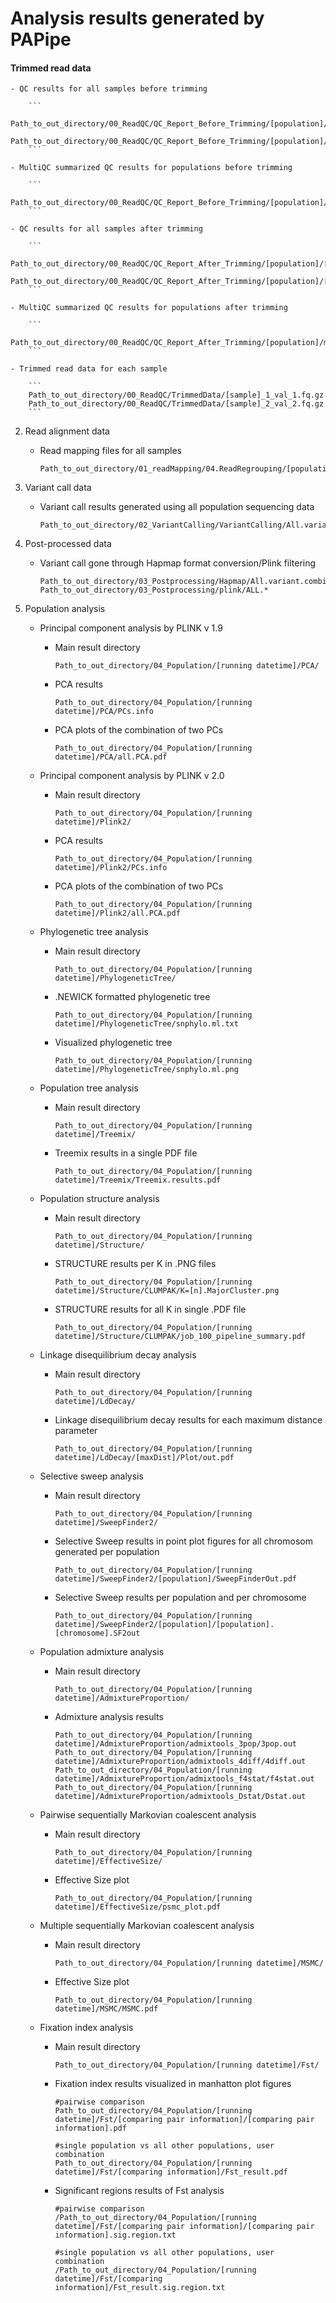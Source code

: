 # Analysis results generated by PAPipe

#### Trimmed read data

    - QC results for all samples before trimming
        
        ```
        Path_to_out_directory/00_ReadQC/QC_Report_Before_Trimming/[population]/[sample]_1_fastqc.html
        Path_to_out_directory/00_ReadQC/QC_Report_Before_Trimming/[population]/[sample]_2_fastqc.html
        ```

    - MultiQC summarized QC results for populations before trimming
        
        ```
        Path_to_out_directory/00_ReadQC/QC_Report_Before_Trimming/[population]/multiqc_report.html
        ```
        
    - QC results for all samples after trimming
        
        ```
        Path_to_out_directory/00_ReadQC/QC_Report_After_Trimming/[population]/[sample]_1_fastqc.html
        Path_to_out_directory/00_ReadQC/QC_Report_After_Trimming/[population]/[sample]_2_fastqc.html
        ```

    - MultiQC summarized QC results for populations after trimming
        
        ```
        Path_to_out_directory/00_ReadQC/QC_Report_After_Trimming/[population]/multiqc_report.html
        ```

    - Trimmed read data for each sample
        
        ```
        Path_to_out_directory/00_ReadQC/TrimmedData/[sample]_1_val_1.fq.gz
        Path_to_out_directory/00_ReadQC/TrimmedData/[sample]_2_val_2.fq.gz
        ```
        
2. Read alignment data
    - Read mapping files for all samples
        
        ```
        Path_to_out_directory/01_readMapping/04.ReadRegrouping/[population]_[sample].addRG.marked.sort.bam
        ```
        
3. Variant call data
    - Variant call results generated using all population sequencing data
        
        ```
        Path_to_out_directory/02_VariantCalling/VariantCalling/All.variant.combined.GT.SNP.flt.vcf.gz
        ```
        
3. Post-processed data
    - Variant call gone through Hapmap format conversion/Plink filtering
        
        ```
        Path_to_out_directory/03_Postprocessing/Hapmap/All.variant.combined.GT.SNP.flt.hapmap
        Path_to_out_directory/03_Postprocessing/plink/ALL.*
        ```
        
4. Population analysis
   
    - Principal component analysis by PLINK v 1.9
   
        - Main result directory

            ```
            Path_to_out_directory/04_Population/[running datetime]/PCA/
            ```
   
        - PCA results
            
            ```
            Path_to_out_directory/04_Population/[running datetime]/PCA/PCs.info
            ```
            
        - PCA plots of the combination of two PCs
            
            ```
            Path_to_out_directory/04_Population/[running datetime]/PCA/all.PCA.pdf
            ```
            
    - Principal component analysis by PLINK v 2.0
   
        - Main result directory
            ```
            Path_to_out_directory/04_Population/[running datetime]/Plink2/
            ```
   
        - PCA results
            
            ```
            Path_to_out_directory/04_Population/[running datetime]/Plink2/PCs.info
            ```
   
        - PCA plots of the combination of two PCs
            
            ```
            Path_to_out_directory/04_Population/[running datetime]/Plink2/all.PCA.pdf
            ```
            
    - Phylogenetic tree analysis
   
        - Main result directory
            ```
            Path_to_out_directory/04_Population/[running datetime]/PhylogeneticTree/
            ```
   
        - .NEWICK formatted phylogenetic tree
            
            ```
            Path_to_out_directory/04_Population/[running datetime]/PhylogeneticTree/snphylo.ml.txt
            ```
            
        - Visualized phylogenetic tree
            
            ```
            Path_to_out_directory/04_Population/[running datetime]/PhylogeneticTree/snphylo.ml.png
            ```
            
    - Population tree analysis
   
        - Main result directory
            ```
            Path_to_out_directory/04_Population/[running datetime]/Treemix/
            ```
   
        - Treemix results in a single PDF file
            
            ```
            Path_to_out_directory/04_Population/[running datetime]/Treemix/Treemix.results.pdf
            ```
            
    - Population structure analysis
   
        - Main result directory
            ```
            Path_to_out_directory/04_Population/[running datetime]/Structure/
            ```
   
        - STRUCTURE results per K in .PNG files
            
            ```
            Path_to_out_directory/04_Population/[running datetime]/Structure/CLUMPAK/K=[n].MajorCluster.png
            ```
            
        - STRUCTURE results for all K in single .PDF file
            
            ```
            Path_to_out_directory/04_Population/[running datetime]/Structure/CLUMPAK/job_100_pipeline_summary.pdf
            ```
            
    - Linkage disequilibrium decay analysis
   
        - Main result directory
            ```
            Path_to_out_directory/04_Population/[running datetime]/LdDecay/
            ```
   
        - Linkage disequilibrium decay results for each maximum distance parameter
            
            ```
            Path_to_out_directory/04_Population/[running datetime]/LdDecay/[maxDist]/Plot/out.pdf
            ```
            
    - Selective sweep analysis
   
        - Main result directory
            ```
            Path_to_out_directory/04_Population/[running datetime]/SweepFinder2/
            ```
   
        - Selective Sweep results in point plot figures for all chromosom generated per population
            
            ```
            Path_to_out_directory/04_Population/[running datetime]/SweepFinder2/[population]/SweepFinderOut.pdf
            ```
            
        - Selective Sweep results per population and per chromosome
            
            ```
            Path_to_out_directory/04_Population/[running datetime]/SweepFinder2/[population]/[population].[chromosome].SF2out
            ```
            
    - Population admixture analysis
   
        - Main result directory
            ```
            Path_to_out_directory/04_Population/[running datetime]/AdmixtureProportion/
            ```
   
        - Admixture analysis results
            
            ```
            Path_to_out_directory/04_Population/[running datetime]/AdmixtureProportion/admixtools_3pop/3pop.out
            Path_to_out_directory/04_Population/[running datetime]/AdmixtureProportion/admixtools_4diff/4diff.out
            Path_to_out_directory/04_Population/[running datetime]/AdmixtureProportion/admixtools_f4stat/f4stat.out
            Path_to_out_directory/04_Population/[running datetime]/AdmixtureProportion/admixtools_Dstat/Dstat.out
            ```
            
    - Pairwise sequentially Markovian coalescent analysis
   
        - Main result directory
            ```
            Path_to_out_directory/04_Population/[running datetime]/EffectiveSize/
            ```
   
        - Effective Size plot
            
            ```
            Path_to_out_directory/04_Population/[running datetime]/EffectiveSize/psmc_plot.pdf
            ```
            
    - Multiple sequentially Markovian coalescent analysis
   
        - Main result directory
            ```
            Path_to_out_directory/04_Population/[running datetime]/MSMC/
            ```
   
        - Effective Size plot
            
            ```
            Path_to_out_directory/04_Population/[running datetime]/MSMC/MSMC.pdf
            ```
            
    - Fixation index analysis
   
        - Main result directory
            ```
            Path_to_out_directory/04_Population/[running datetime]/Fst/
            ```
   
        - Fixation index results visualized in manhatton plot figures
            
            ```
            #pairwise comparison
            Path_to_out_directory/04_Population/[running datetime]/Fst/[comparing pair information]/[comparing pair information].pdf
            
            #single population vs all other populations, user combination
            Path_to_out_directory/04_Population/[running datetime]/Fst/[comparing information]/Fst_result.pdf
            ```
            
        - Significant regions results of Fst analysis
            
            ```
            #pairwise comparison
            /Path_to_out_directory/04_Population/[running datetime]/Fst/[comparing pair information]/[comparing pair information].sig.region.txt

            #single population vs all other populations, user combination
            /Path_to_out_directory/04_Population/[running datetime]/Fst/[comparing information]/Fst_result.sig.region.txt
            
            ```
